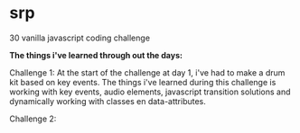 # srp
30 vanilla javascript coding challenge

<strong>The things i've learned through out the days:</strong>

Challenge 1:
At the start of the challenge at day 1, i've had to make a drum kit based on key events. The things i've learned during this challenge is working with key events, audio elements, javascript transition solutions and dynamically working with classes en data-attributes.

Challenge 2:
